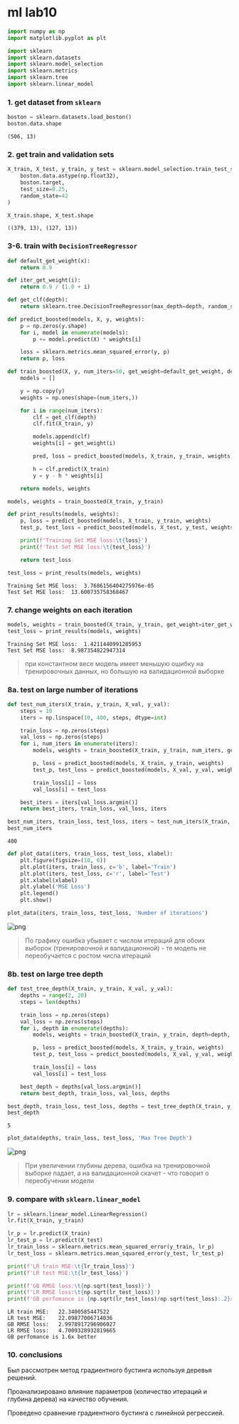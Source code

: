 # ml lab10


```python
import numpy as np
import matplotlib.pyplot as plt

import sklearn
import sklearn.datasets
import sklearn.model_selection
import sklearn.metrics
import sklearn.tree
import sklearn.linear_model
```

### 1. get dataset from `sklearn`


```python
boston = sklearn.datasets.load_boston()
boston.data.shape
```




    (506, 13)



### 2. get train and validation sets


```python
X_train, X_test, y_train, y_test = sklearn.model_selection.train_test_split(
    boston.data.astype(np.float32),
    boston.target,
    test_size=0.25,
    random_state=42
)

X_train.shape, X_test.shape
```




    ((379, 13), (127, 13))



### 3-6. train with `DecisionTreeRegressor`


```python
def default_get_weight(x):
    return 0.9

def iter_get_weight(i):
    return 0.9 / (1.0 + i)

def get_clf(depth):
    return sklearn.tree.DecisionTreeRegressor(max_depth=depth, random_state=42)

def predict_boosted(models, X, y, weights):
    p = np.zeros(y.shape)
    for i, model in enumerate(models):
        p += model.predict(X) * weights[i]

    loss = sklearn.metrics.mean_squared_error(y, p)
    return p, loss

def train_boosted(X, y, num_iters=50, get_weight=default_get_weight, depth=5):
    models = []

    y = np.copy(y)
    weights = np.ones(shape=(num_iters,))

    for i in range(num_iters):
        clf = get_clf(depth)
        clf.fit(X_train, y)

        models.append(clf)
        weights[i] = get_weight(i)

        pred, loss = predict_boosted(models, X_train, y_train, weights)

        h = clf.predict(X_train)
        y = y - h * weights[i]

    return models, weights
```


```python
models, weights = train_boosted(X_train, y_train)
```


```python
def print_results(models, weights):
    p, loss = predict_boosted(models, X_train, y_train, weights)
    test_p, test_loss = predict_boosted(models, X_test, y_test, weights)

    print(f'Training Set MSE loss:\t{loss}')
    print(f'Test Set MSE loss:\t{test_loss}')

    return test_loss

test_loss = print_results(models, weights)
```

    Training Set MSE loss:	3.7686156404275976e-05
    Test Set MSE loss:	13.600735758368467


### 7. change weights on each iteration


```python
models, weights = train_boosted(X_train, y_train, get_weight=iter_get_weight)
test_loss = print_results(models, weights)
```

    Training Set MSE loss:	1.4211440991285953
    Test Set MSE loss:	8.987354822947314


> при константном весе модель имеет меньшую ошибку на тренировочных данных, но большую на валидационной выборке

### 8a. test on large number of iterations


```python
def test_num_iters(X_train, y_train, X_val, y_val):
    steps = 10
    iters = np.linspace(10, 400, steps, dtype=int)

    train_loss = np.zeros(steps)
    val_loss = np.zeros(steps)
    for i, num_iters in enumerate(iters):
        models, weights = train_boosted(X_train, y_train, num_iters, get_weight=iter_get_weight)

        p, loss = predict_boosted(models, X_train, y_train, weights)
        test_p, test_loss = predict_boosted(models, X_val, y_val, weights)

        train_loss[i] = loss
        val_loss[i] = test_loss

    best_iters = iters[val_loss.argmin()]
    return best_iters, train_loss, val_loss, iters
```


```python
best_num_iters, train_loss, test_loss, iters = test_num_iters(X_train, y_train, X_test, y_test)
best_num_iters
```




    400




```python
def plot_data(iters, train_loss, test_loss, xlabel):
    plt.figure(figsize=(10, 6))
    plt.plot(iters, train_loss, c='b', label='Train')
    plt.plot(iters, test_loss, c='r', label='Test')
    plt.xlabel(xlabel)
    plt.ylabel('MSE Loss')
    plt.legend()
    plt.show()

plot_data(iters, train_loss, test_loss, 'Number of iterations')
```


![png](out/output_16_0.png)


> По графику ошибка убывает с числом итераций для обоих выборок (тренировочной и валидационной) - те модель не переобучается с ростом числа итераций

### 8b. test on large tree depth


```python
def test_tree_depth(X_train, y_train, X_val, y_val):
    depths = range(2, 20)
    steps = len(depths)

    train_loss = np.zeros(steps)
    val_loss = np.zeros(steps)
    for i, depth in enumerate(depths):
        models, weights = train_boosted(X_train, y_train, depth=depth, get_weight=iter_get_weight)

        p, loss = predict_boosted(models, X_train, y_train, weights)
        test_p, test_loss = predict_boosted(models, X_val, y_val, weights)

        train_loss[i] = loss
        val_loss[i] = test_loss

    best_depth = depths[val_loss.argmin()]
    return best_depth, train_loss, val_loss, depths
```


```python
best_depth, train_loss, test_loss, depths = test_tree_depth(X_train, y_train, X_test, y_test)
best_depth
```




    5




```python
plot_data(depths, train_loss, test_loss, 'Max Tree Depth')
```


![png](out/output_21_0.png)


> При увеличении глубины дерева, ошибка на тренировочной выборке падает, а на валидационной скачет - что говорит о переобучении модели

### 9. compare with `sklearn.linear_model`


```python
lr = sklearn.linear_model.LinearRegression()
lr.fit(X_train, y_train)

lr_p = lr.predict(X_train)
lr_test_p = lr.predict(X_test)
lr_train_loss = sklearn.metrics.mean_squared_error(y_train, lr_p)
lr_test_loss = sklearn.metrics.mean_squared_error(y_test, lr_test_p)
```


```python
print(f'LR train MSE:\t{lr_train_loss}')
print(f'LR test MSE:\t{lr_test_loss}')

print(f'GB RMSE loss:\t{np.sqrt(test_loss)}')
print(f'LR RMSE loss:\t{np.sqrt(lr_test_loss)}')
print(f'GB perfomance is {np.sqrt(lr_test_loss)/np.sqrt(test_loss):.2}x better')
```

    LR train MSE:	22.3400585447522
    LR test MSE:	22.09877006714036
    GB RMSE loss:	2.9978917296906027
    LR RMSE loss:	4.7009328932819665
    GB perfomance is 1.6x better


### 10. conclusions

Был рассмотрен метод градиентного бустинга используя деревья решений.

Проанализировано влияние параметров (количество итераций и глубина дерева) на качество обучения.

Проведено сравнение градиентного бустинга с линейной регрессией.
